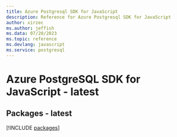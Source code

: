 ```yaml
---
title: Azure Postgresql SDK for JavaScript
description: Reference for Azure Postgresql SDK for JavaScript
author: xirzec
ms.author: jeffish
ms.data: 07/20/2023
ms.topic: reference
ms.devlang: javascript
ms.service: postgresql
---
```

# Azure PostgreSQL SDK for JavaScript - latest
## Packages - latest
[!INCLUDE [packages](postgresql-index.md)]